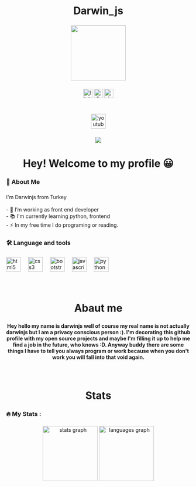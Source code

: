 <h1 align="center">Darwin_js</h1>

###

<div align="center">
  <img height="150" src="https://i.pinimg.com/564x/ca/11/bb/ca11bb2250b116f16d13c9c0334ca13d.jpg"  />
</div>

###

<div align="center">
  <img src="https://img.shields.io/static/v1?message=LinkedIn&logo=linkedin&label=&color=0077B5&logoColor=white&labelColor=&style=for-the-badge" height="25" alt="linkedin logo"  />
  <img src="https://img.shields.io/static/v1?message=Discord&logo=discord&label=&color=7289DA&logoColor=white&labelColor=&style=for-the-badge" height="25" alt="discord logo"  />
  <img src="https://img.shields.io/static/v1?message=Signal&logo=signal&label=&color=039BE5&logoColor=white&labelColor=&style=for-the-badge" height="25" alt="signal logo"  />
</div>

###

<br clear="both">

<div align="center">
  <a href="https://youtu.be/ANDQoEl2StM?si=TZGUCVKAhY7FKGbW" target="_blank">
    <img src="https://img.shields.io/static/v1?message=Youtube&logo=youtube&label=favorite%20song&color=FF0000&logoColor=white&labelColor=&style=for-the-badge" height="40" alt="youtube logo"  />
  </a>
</div>

###

<div align="center">
  <img src="https://visitor-badge.laobi.icu/badge?page_id=mrdarwinjs.mrdarwinjs&left_color=cadetblue&right_color=coral"  />
</div>

###

<h1 align="center">Hey! Welcome to my profile 😀</h1>

###

<h3 align="left">🤴  About Me</h3>

###

<p align="left">I'm Darwinjs from Turkey<br><br>- 🔭 I’m working as front end developer<br>- 📚 I'm currently learning python, frontend<br>- ⚡ In my free time I do programing or reading.</p>

###

<h3 align="left">🛠 Language and tools</h3>

###

<div align="left">
  <img src="https://cdn.jsdelivr.net/gh/devicons/devicon/icons/html5/html5-original.svg" height="40" alt="html5 logo"  />
  <img width="12" />
  <img src="https://cdn.jsdelivr.net/gh/devicons/devicon/icons/css3/css3-original.svg" height="40" alt="css3 logo"  />
  <img width="12" />
  <img src="https://cdn.jsdelivr.net/gh/devicons/devicon/icons/bootstrap/bootstrap-original.svg" height="40" alt="bootstrap logo"  />
  <img width="12" />
  <img src="https://cdn.jsdelivr.net/gh/devicons/devicon/icons/javascript/javascript-original.svg" height="40" alt="javascript logo"  />
  <img width="12" />
  <img src="https://cdn.jsdelivr.net/gh/devicons/devicon/icons/python/python-original.svg" height="40" alt="python logo"  />
</div>

###

<br clear="both">

<h1 align="center">Abaut me</h1>

###

<h4 align="center">Hey hello my name is darwinjs well of course my real name is not actually darwinjs but I am a privacy conscious person :). I'm decorating this github profile with my open source projects and maybe I'm filling it up to help me find a job in the future, who knows :D. Anyway buddy there are some things I have to tell you always program or work because when you don't work you will fall into that void again.</h4>

###

<br clear="both">

<h1 align="center">Stats</h1>

###

<h3 align="left">🔥   My Stats :</h3>

###

<div align="center">
  <img src="https://github-readme-stats.vercel.app/api?username=mrdarwinjs&hide_title=false&hide_rank=false&show_icons=true&include_all_commits=true&count_private=true&disable_animations=false&theme=dracula&locale=en&hide_border=false&order=1" height="150" alt="stats graph"  />
  <img src="https://github-readme-stats.vercel.app/api/top-langs?username=mrdarwinjs&locale=en&hide_title=false&layout=compact&card_width=320&langs_count=5&theme=dracula&hide_border=false&order=2" height="150" alt="languages graph"  />
</div>

###
